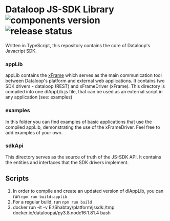 # Dataloop JS-SDK Library ![components version](https://img.shields.io/npm/v/@dataloop-ai/jssdk?label=Latest%20SDK%20Version) ![release status](https://img.shields.io/badge/Relese%20Status-Beta-yellowgreen)
Written in TypeScript, this repository contains the core of Dataloop's Javacript SDK.

### appLib
appLib contains the [xFrame](src/appLib/xFrame/readme.md) which serves as the main communication tool between Dataloop's platform and external web applications.
It contains two SDK drivers - dataloop (REST) and xFrameDriver (xFrame).
This directory is compiled into one dlAppLib.js file, that can be used as an external script in any application (see: examples)
### examples
In this folder you can find examples of basic applications that use the compiled appLib, demonstrating the use of the xFrameDriver. Feel free to add examples of your own.

### sdkApi
This directory serves as the source of truth of the JS-SDK API. It contains the entities and interfaces that the SDK drivers implement.

## Scripts
1. In order to compile and create an updated version of dlAppLib, you can run
```npm run build:applib```
2. For a regular build, run ```npm run build```
3. docker run -it  -v E:\Shabtay\platform\jssdk:/tmp docker.io/dataloopai/py3.8.node16:1.81.4 bash
